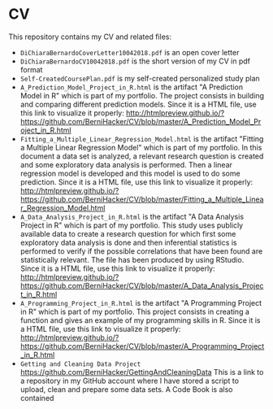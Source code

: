 # CV
This repository contains my CV and related files:

- <code>DiChiaraBernardoCoverLetter10042018.pdf</code> is an open cover letter
- <code>DiChiaraBernardoCV10042018.pdf</code> is the short version of my CV in pdf format
- <code>Self-CreatedCoursePlan.pdf</code> is my self-created personalized study plan
- <code>A_Prediction_Model_Project_in_R.html</code> is the artifact "A Prediction Model in R" which is part of my portfolio. The project consists in building and comparing different prediction models. Since it is a HTML file, use this link to visualize it properly:  http://htmlpreview.github.io/?https://github.com/BerniHacker/CV/blob/master/A_Prediction_Model_Project_in_R.html
- <code>Fitting_a_Multiple_Linear_Regression_Model.html</code> is the artifact "Fitting a Multiple Linear Regression Model" which is part of my portfolio. In this document a data set is analyzed, a relevant research question is created and some exploratory data analysis is performed. Then a linear regression model is developed and this model is used to do some prediction. Since it is a HTML file, use this link to visualize it properly:  http://htmlpreview.github.io/?https://github.com/BerniHacker/CV/blob/master/Fitting_a_Multiple_Linear_Regression_Model.html
- <code>A_Data_Analysis_Project_in_R.html</code> is the artifact "A Data Analysis Project in R" which is part of my portfolio. This study uses publicly available data to create a research question for which first some exploratory data analysis is done and then inferential statistics is performed to verify if the possible correlations that have been found are statistically relevant. The file has been produced by using RStudio. Since it is a HTML file, use this link to visualize it properly:  http://htmlpreview.github.io/?https://github.com/BerniHacker/CV/blob/master/A_Data_Analysis_Project_in_R.html
- <code>A_Programming_Project_in_R.html</code> is the artifact "A Programming Project in R" which is part of my portfolio. This project consists in creating a function and gives an example of my programming skills in R. Since it is a HTML file, use this link to visualize it properly:  http://htmlpreview.github.io/?https://github.com/BerniHacker/CV/blob/master/A_Programming_Project_in_R.html
- <code>Getting and Cleaning Data Project</code> https://github.com/BerniHacker/GettingAndCleaningData This is a link to a repository in my GitHub account where I have stored a script to upload, clean and prepare some data sets. A Code Book is also contained
